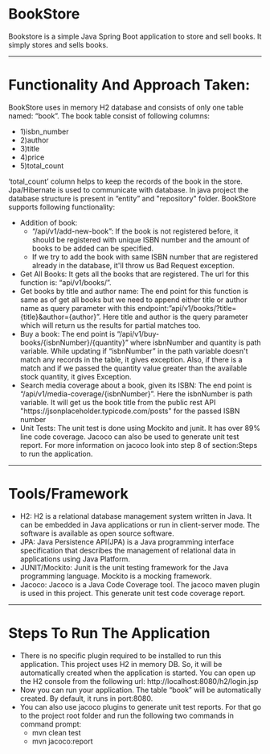 # BookStore
Bookstore is a simple Java Spring Boot application to store and sell books. It simply stores and sells books.

---
# Functionality And Approach Taken:
BookStore uses in memory H2 database and consists of only one table named: “book”.  The book table consist of following columns: <ul><li>1)isbn_number</li><li> 2)author</li><li> 3)title</li><li> 4)price </li><li>5)total_count</li></ul>‘total_count’ column helps to keep the records of the book in the store.
Jpa/Hibernate is used to communicate with database. In java project the database structure is present in “entity” and "repository" folder.
BookStore  supports following functionality:
<ul>
<li>Addition of book:<ul>
<li> “/api/v1/add-new-book”: If the book is not registered before, it should be registered with unique ISBN number and the amount of books to be added can be specified.</li>
<li> If we try to add the book with same ISBN number that are registered already in the database, it'll throw us Bad Request exception.</li>
</ul>
<li>Get All Books: It gets all the books that are registered. The url for this function is: “api/v1/books/”.</li>
<li>Get books by title and author name: The end point for this function is same as of get all books but we need to append either title or author name as query parameter with this endpoint:”api/v1/books/?title={title}&author={author}”. Here title and author is the query parameter which will return us the results for partial matches too.</li>
<li>Buy a book: The end point is “/api/v1/buy-books/{isbnNumber}/{quantity}” where isbnNumber and quantity is path variable. While updating if “isbnNumber” in the path variable doesn't match any records in the table, it gives exception. Also, if there is a match and if we passed the quantity value greater than the available stock quantity, it gives Exception.</li>
<li>Search media coverage about a book, given its ISBN: The end point is “/api/v1/media-coverage/{isbnNumber}”. Here the isbnNumber is path variable. It will get us the book title from the public rest API "https://jsonplaceholder.typicode.com/posts" for the passed ISBN number </li>
<li>Unit Tests: The unit test is done using Mockito and junit. It has over 89% line code coverage. Jacoco can also be used to generate unit test report. For more information on jacoco look into step 8 of section:Steps to run the application.</li>
</ul>

---
# Tools/Framework
<ul>
<li>H2: H2 is a relational database management system written in Java. It can be embedded in Java applications or run in client-server mode. The software is available as open source software.</li>
<li>JPA: Java Persistence API(JPA) is a Java programming interface specification that describes the management of relational data in applications using Java Platform.</li>
<li>JUNIT/Mockito: Junit is the unit testing framework for the Java programming language. Mockito is a mocking framework.</li>
<li>Jacoco: Jacoco is a Java Code Coverage tool. The jacoco maven plugin is used in this project. This generate unit test code coverage report.</li>
</ul>

---
# Steps To Run The Application
<ul>
<li>There is no specific plugin required to be installed to run this application. This project uses H2 in memory DB. So, it will be automatically created when the application is started. You can open up the H2 console from the following url: http://localhost:8080/h2/login.jsp</li>
<li>Now you can run your application. The table “book” will be automatically created. By default, it runs in port:8080.</li>
<li>You can also use jacoco plugins to generate unit test reports. For that go to the project root folder and run the following two commands in command prompt:
    <ul><li>mvn clean test</li>
    <li>mvn jacoco:report</li>
    </ul>    
</li>
</ul>
